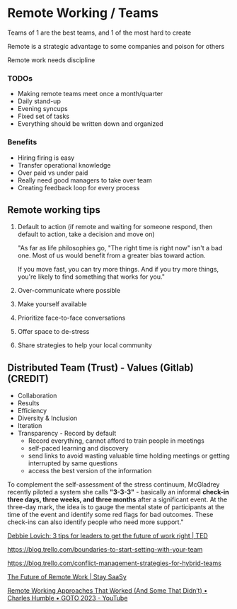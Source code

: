 # Remote Working / Teams

Teams of 1 are the best teams, and 1 of the most hard to create

Remote is a strategic advantage to some companies and poison for others

Remote work needs discipline

### TODOs

- Making remote teams meet once a month/quarter
- Daily stand-up
- Evening syncups
- Fixed set of tasks
- Everything should be written down and organized

### Benefits

- Hiring firing is easy
- Transfer operational knowledge
- Over paid vs under paid
- Really need good managers to take over team
- Creating feedback loop for every process

## Remote working tips

1. Default to action (if remote and waiting for someone respond, then default to action, take a decision and move on)

    "As far as life philosophies go, "The right time is right now" isn't a bad one. Most of us would benefit from a greater bias toward action.

    If you move fast, you can try more things. And if you try more things, you're likely to find something that works for you."

2. Over-communicate where possible
3. Make yourself available
4. Prioritize face-to-face conversations
5. Offer space to de-stress
6. Share strategies to help your local community

## Distributed Team (Trust) - Values (Gitlab) (CREDIT)

- Collaboration
- Results
- Efficiency
- Diversity & Inclusion
- Iteration
- Transparency - Record by default
    - Record everything, cannot afford to train people in meetings
    - self-paced learning and discovery
    - send links to avoid wasting valuable time holding meetings or getting interrupted by same questions
    - access the best version of the information

To complement the self-assessment of the stress continuum, McGladrey recently piloted a system she calls **"3-3-3"** - basically an informal **check-in three days, three weeks, and three months** after a significant event. At the three-day mark, the idea is to gauge the mental state of participants at the time of the event and identify some red flags for bad outcomes. These check-ins can also identify people who need more support."

[Debbie Lovich: 3 tips for leaders to get the future of work right | TED](https://youtu.be/kTS1jJgXsfw)

https://blog.trello.com/boundaries-to-start-setting-with-your-team

https://blog.trello.com/conflict-management-strategies-for-hybrid-teams

[The Future of Remote Work | Stay SaaSy](https://staysaasy.com/management/2023/08/06/the-future-of-remote-work.html)

[Remote Working Approaches That Worked (And Some That Didn’t) • Charles Humble • GOTO 2023 - YouTube](https://www.youtube.com/watch?v=sQOHhoCSfak)
